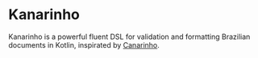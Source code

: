 # Kanarinho
Kanarinho is a powerful fluent DSL for validation and formatting Brazilian documents in Kotlin, inspirated by [Canarinho](https://github.com/concretesolutions/canarinho).